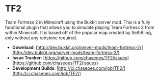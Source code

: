 # TF2

Team Fortress 2 in Minecraft using the Bukkit server mod. This is a fully functional plugin that allows you to simulate playing Team Fortress 2 from within Minecraft. It is based off of the popular map created by SethBling, only without any redstone required.

* **Download**: [http://dev.bukkit.org/server-mods/team-fortress-2/](http://dev.bukkit.org/server-mods/team-fortress-2/)
* **Issue Tracker**: [https://github.com/chaseoes/TF2/issues](https://github.com/chaseoes/TF2/issues)
* **Development Builds**: [http://ci.chaseoes.com/job/TF2/](http://ci.chaseoes.com/job/TF2/)
